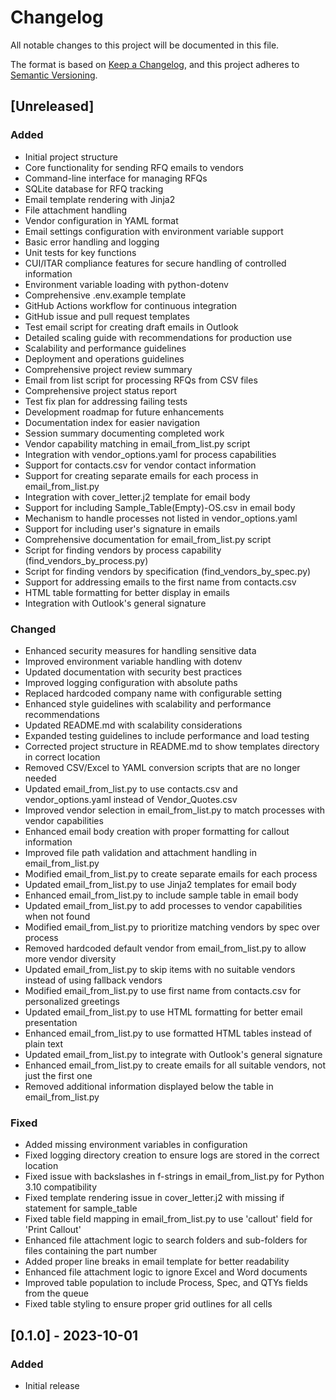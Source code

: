 # Changelog

All notable changes to this project will be documented in this file.

The format is based on [Keep a Changelog](https://keepachangelog.com/en/1.0.0/),
and this project adheres to [Semantic Versioning](https://semver.org/spec/v2.0.0.html).

## [Unreleased]

### Added
- Initial project structure
- Core functionality for sending RFQ emails to vendors
- Command-line interface for managing RFQs
- SQLite database for RFQ tracking
- Email template rendering with Jinja2
- File attachment handling
- Vendor configuration in YAML format
- Email settings configuration with environment variable support
- Basic error handling and logging
- Unit tests for key functions
- CUI/ITAR compliance features for secure handling of controlled information
- Environment variable loading with python-dotenv
- Comprehensive .env.example template
- GitHub Actions workflow for continuous integration
- GitHub issue and pull request templates
- Test email script for creating draft emails in Outlook
- Detailed scaling guide with recommendations for production use
- Scalability and performance guidelines
- Deployment and operations guidelines
- Comprehensive project review summary
- Email from list script for processing RFQs from CSV files
- Comprehensive project status report
- Test fix plan for addressing failing tests
- Development roadmap for future enhancements
- Documentation index for easier navigation
- Session summary documenting completed work
- Vendor capability matching in email_from_list.py script
- Integration with vendor_options.yaml for process capabilities
- Support for contacts.csv for vendor contact information
- Support for creating separate emails for each process in email_from_list.py
- Integration with cover_letter.j2 template for email body
- Support for including Sample_Table(Empty)-OS.csv in email body
- Mechanism to handle processes not listed in vendor_options.yaml
- Support for including user's signature in emails
- Comprehensive documentation for email_from_list.py script
- Script for finding vendors by process capability (find_vendors_by_process.py)
- Script for finding vendors by specification (find_vendors_by_spec.py)
- Support for addressing emails to the first name from contacts.csv
- HTML table formatting for better display in emails
- Integration with Outlook's general signature

### Changed
- Enhanced security measures for handling sensitive data
- Improved environment variable handling with dotenv
- Updated documentation with security best practices
- Improved logging configuration with absolute paths
- Replaced hardcoded company name with configurable setting
- Enhanced style guidelines with scalability and performance recommendations
- Updated README.md with scalability considerations
- Expanded testing guidelines to include performance and load testing
- Corrected project structure in README.md to show templates directory in correct location
- Removed CSV/Excel to YAML conversion scripts that are no longer needed
- Updated email_from_list.py to use contacts.csv and vendor_options.yaml instead of Vendor_Quotes.csv
- Improved vendor selection in email_from_list.py to match processes with vendor capabilities
- Enhanced email body creation with proper formatting for callout information
- Improved file path validation and attachment handling in email_from_list.py
- Modified email_from_list.py to create separate emails for each process
- Updated email_from_list.py to use Jinja2 templates for email body
- Enhanced email_from_list.py to include sample table in email body
- Updated email_from_list.py to add processes to vendor capabilities when not found
- Modified email_from_list.py to prioritize matching vendors by spec over process
- Removed hardcoded default vendor from email_from_list.py to allow more vendor diversity
- Updated email_from_list.py to skip items with no suitable vendors instead of using fallback vendors
- Modified email_from_list.py to use first name from contacts.csv for personalized greetings
- Updated email_from_list.py to use HTML formatting for better email presentation
- Enhanced email_from_list.py to use formatted HTML tables instead of plain text
- Updated email_from_list.py to integrate with Outlook's general signature
- Enhanced email_from_list.py to create emails for all suitable vendors, not just the first one
- Removed additional information displayed below the table in email_from_list.py

### Fixed
- Added missing environment variables in configuration
- Fixed logging directory creation to ensure logs are stored in the correct location
- Fixed issue with backslashes in f-strings in email_from_list.py for Python 3.10 compatibility
- Fixed template rendering issue in cover_letter.j2 with missing if statement for sample_table
- Fixed table field mapping in email_from_list.py to use 'callout' field for 'Print Callout'
- Enhanced file attachment logic to search folders and sub-folders for files containing the part number
- Added proper line breaks in email template for better readability
- Enhanced file attachment logic to ignore Excel and Word documents
- Improved table population to include Process, Spec, and QTYs fields from the queue
- Fixed table styling to ensure proper grid outlines for all cells

## [0.1.0] - 2023-10-01

### Added
- Initial release

